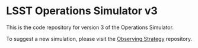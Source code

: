 # LSST Operations Simulator v3
This is the code repository for version 3 of the Operations Simulator. 

To suggest a new simulation, please visit the [Observing Strategy](https://github.com/LSSTScienceCollaborations/ObservingStrategy/blob/master/opsim/README.md)
repository.
